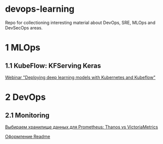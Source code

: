 # devops-learning

Repo for collectioning interesting material about DevOps, SRE, MLOps and DevSecOps areas.


1 MLOps
==========

1.1 KubeFlow: KFServing Keras
-----------------------------

[Webinar "Deploying deep learning models with Kubernetes and Kubeflow"](https://www.youtube.com/watch?v=9yPK6ICmIME&t=1664s&ab_channel=DataPhoenixEvents)

2 DevOps
========================

2.1 Monitoring
-------------------------

[Выбираем хранилище данных для Prometheus: Thanos vs VictoriaMetrics](https://habr.com/ru/post/482272/)







[Оформление Readme](https://gist.github.com/Jekins/2bf2d0638163f1294637)